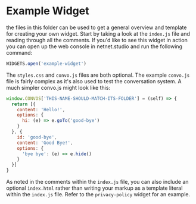 # Example Widget

the files in this folder can be used to get a general overview and template for creating your own widget. Start by taking a look at the `index.js` file and reading through all the comments. If you'd like to see this widget in action you can open up the web console in netnet.studio and run the following command:

```js
WIDGETS.open('example-widget') 
```

The `styles.css` and `convo.js` files are both optional. The example `convo.js` file is fairly complex as it's also used to test the conversation system. A much simpler convo.js might look like this:

```js
window.CONVOS['THIS-NAME-SHOULD-MATCH-ITS-FOLDER'] = (self) => {
  return [{
    content: 'Hello!',
    options: {
      hi: (e) => e.goTo('good-bye')
    }
  }, {
    id: 'good-bye',
    content: 'Good Bye!',
    options: {
      'bye bye': (e) => e.hide()
    }
  }]
}
```

As noted in the comments within the `index.js` file, you can also include an optional `index.html` rather than writing your markup as a template literal within the `index.js` file. Refer to the `privacy-policy` widget for an example.